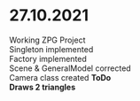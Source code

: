 # 27.10.2021

Working ZPG Project <br />
Singleton implemented <br />
Factory implemented <br />
Scene & GeneralModel corrected <br />
Camera class created <b>ToDo<b/> <br />
Draws 2 triangles
